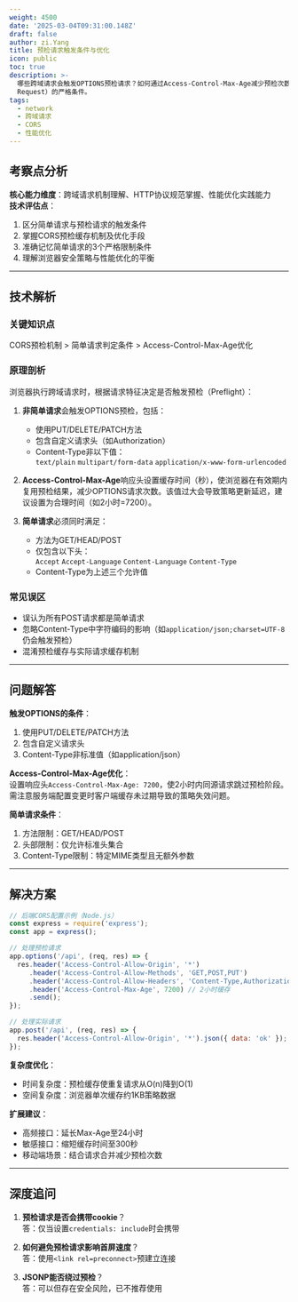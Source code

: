 ```yaml
---
weight: 4500
date: '2025-03-04T09:31:00.148Z'
draft: false
author: zi.Yang
title: 预检请求触发条件与优化
icon: public
toc: true
description: >-
  哪些跨域请求会触发OPTIONS预检请求？如何通过Access-Control-Max-Age减少预检次数？列举简单请求（Simple
  Request）的严格条件。
tags:
  - network
  - 跨域请求
  - CORS
  - 性能优化
---
```


## 考察点分析

**核心能力维度**：跨域请求机制理解、HTTP协议规范掌握、性能优化实践能力  
**技术评估点**：  

1. 区分简单请求与预检请求的触发条件  
2. 掌握CORS预检缓存机制及优化手段  
3. 准确记忆简单请求的3个严格限制条件  
4. 理解浏览器安全策略与性能优化的平衡  

---

## 技术解析

### 关键知识点

CORS预检机制 > 简单请求判定条件 > Access-Control-Max-Age优化

### 原理剖析

浏览器执行跨域请求时，根据请求特征决定是否触发预检（Preflight）：  

1. **非简单请求**会触发OPTIONS预检，包括：  
   - 使用PUT/DELETE/PATCH方法  
   - 包含自定义请求头（如Authorization）  
   - Content-Type非以下值：  
     `text/plain` `multipart/form-data` `application/x-www-form-urlencoded`  

2. **Access-Control-Max-Age**响应头设置缓存时间（秒），使浏览器在有效期内复用预检结果，减少OPTIONS请求次数。该值过大会导致策略更新延迟，建议设置为合理时间（如2小时=7200）。

3. **简单请求**必须同时满足：  
   - 方法为GET/HEAD/POST  
   - 仅包含以下头：  
     `Accept` `Accept-Language` `Content-Language` `Content-Type`  
   - Content-Type为上述三个允许值

### 常见误区

- 误认为所有POST请求都是简单请求  
- 忽略Content-Type中字符编码的影响（如`application/json;charset=UTF-8`仍会触发预检）  
- 混淆预检缓存与实际请求缓存机制  

---

## 问题解答

**触发OPTIONS的条件**：  

1. 使用PUT/DELETE/PATCH方法  
2. 包含自定义请求头  
3. Content-Type非标准值（如application/json）  

**Access-Control-Max-Age优化**：  
设置响应头`Access-Control-Max-Age: 7200`，使2小时内同源请求跳过预检阶段。需注意服务端配置变更时客户端缓存未过期导致的策略失效问题。

**简单请求条件**：  

1. 方法限制：GET/HEAD/POST  
2. 头部限制：仅允许标准头集合  
3. Content-Type限制：特定MIME类型且无额外参数  

---

## 解决方案

```javascript
// 后端CORS配置示例（Node.js）
const express = require('express');
const app = express();

// 处理预检请求
app.options('/api', (req, res) => {
  res.header('Access-Control-Allow-Origin', '*')
     .header('Access-Control-Allow-Methods', 'GET,POST,PUT')
     .header('Access-Control-Allow-Headers', 'Content-Type,Authorization')
     .header('Access-Control-Max-Age', 7200) // 2小时缓存
     .send();
});

// 处理实际请求
app.post('/api', (req, res) => {
  res.header('Access-Control-Allow-Origin', '*').json({ data: 'ok' });
});
```

**复杂度优化**：  

- 时间复杂度：预检缓存使重复请求从O(n)降到O(1)  
- 空间复杂度：浏览器单次缓存约1KB策略数据  

**扩展建议**：  

- 高频接口：延长Max-Age至24小时  
- 敏感接口：缩短缓存时间至300秒  
- 移动端场景：结合请求合并减少预检次数  

---

## 深度追问

1. **预检请求是否会携带cookie**？  
答：仅当设置`credentials: include`时会携带  

2. **如何避免预检请求影响首屏速度**？  
答：使用`<link rel=preconnect>`预建立连接  

3. **JSONP能否绕过预检**？  
答：可以但存在安全风险，已不推荐使用
